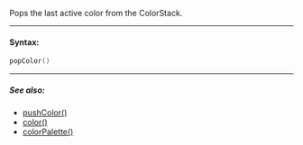 Pops the last active color from the ColorStack.

---

#### Syntax:
```lua
popColor()
```

---

##### See also:

* [pushColor()](pushColor.md)
* [color()](color.md)
* [colorPalette()](colorPalette.md)
